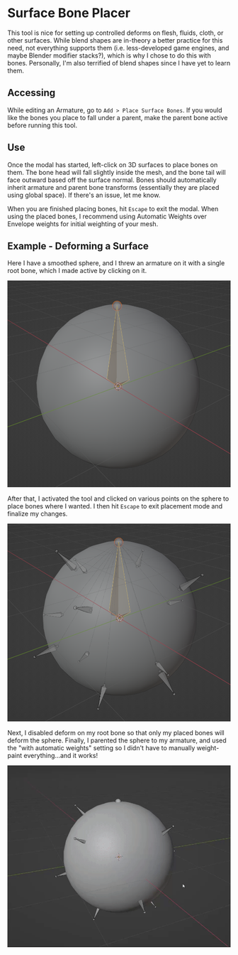 # Surface Bone Placer
This tool is nice for setting up controlled deforms on flesh, fluids, cloth, or other surfaces.
While blend shapes are in-theory a better practice for this need,
not everything supports them (i.e. less-developed game engines, and maybe Blender modifier stacks?), which is why I chose to do this with bones.
Personally, I'm also terrified of blend shapes since I have yet to learn them.

## Accessing
While editing an Armature, go to `Add > Place Surface Bones`. If you would like the bones you place to fall under a parent, make the parent bone active before running this tool.

## Use
Once the modal has started, left-click on 3D surfaces to place bones on them. The bone head will fall slightly inside the mesh, and the bone tail will face outward based off the surface normal. Bones should automatically inherit armature and parent bone transforms (essentially they are placed using global space). If there's an issue, let me know.

When you are finished placing bones, hit `Escape` to exit the modal. When using the placed bones, I recommend using Automatic Weights over Envelope weights for initial weighting of your mesh.

## Example - Deforming a Surface
Here I have a smoothed sphere, and I threw an armature on it with a single root bone, which I made active by clicking on it.

![](../images/exmp_surfacebones1.png)

After that, I activated the tool and clicked on various points on the sphere to place bones where I wanted.
I then hit `Escape` to exit placement mode and finalize my changes.

![](../images/exmp_surfacebones2.png)

Next, I disabled deform on my root bone so that only my placed bones will deform the sphere.
Finally, I parented the sphere to my armature, and used the "with automatic weights" setting so I didn't have to manually weight-paint everything...and it works!

![](../images/exmp_surfacebones3.gif)